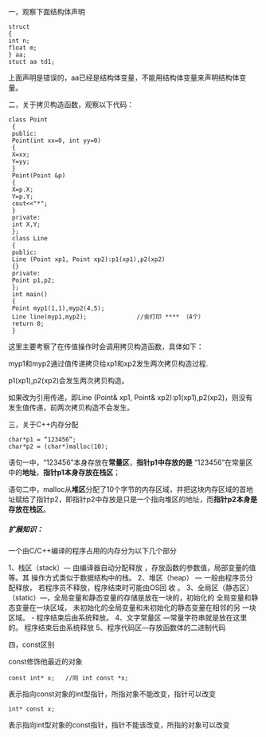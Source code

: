 一，观察下面结构体声明

```
struct
{
int n;
float m;
} aa;
stuct aa td1;
```

上面声明是错误的，aa已经是结构体变量，不能用结构体变量来声明结构体变量。

二，关于拷贝构造函数，观察以下代码：

```
class Point
 {
 public:
 Point(int xx=0, int yy=0)
 {
 X=xx;
 Y=yy;
 }
 Point(Point &p)
 {
 X=p.X;
 Y=p.Y;
 cout<<"*";
 }
 private:
 int X,Y;
 };
 class Line
 {
 public:
 Line (Point xp1, Point xp2):p1(xp1),p2(xp2)
 {}
 private:
 Point p1,p2;
 };
 int main()
 {
 Point myp1(1,1),myp2(4,5);
 Line line(myp1,myp2);              //会打印 **** （4个）
 return 0;
 }
```

这里主要考察了在传值操作时会调用拷贝构造函数，具体如下：

myp1和myp2通过值传递拷贝给xp1和xp2发生两次拷贝构造过程.

p1(xp1),p2(xp2)会发生两次拷贝构造。

如果改为引用传递，即Line (Point& xp1, Point& xp2):p1(xp1),p2(xp2)，则没有发生值传递，前两次拷贝构造不会发生。

三，关于C++内存分配

```
char*p1 = “123456”;
char*p2 = (char*)malloc(10);
```

语句一中，“123456”本身存放在**常量区**，**指针p1中存放的是** “123456”在常量区中的**地址**，**指针p1本身存放在栈区**；

语句二中，malloc从**堆区**分配了10个字节的内存区域，并把这块内存区域的首地址赋给了指针p2，即指针p2中存放是只是一个指向堆区的地址，而**指针p2本身是存放在栈区**。

##### 扩展知识：

一个由C/C++编译的程序占用的内存分为以下几个部分

1、栈区（stack）— 由编译器自动分配释放 ，存放函数的参数值，局部变量的值等。其
操作方式类似于数据结构中的栈。
2、堆区（heap） — 一般由程序员分配释放， 若程序员不释放，程序结束时可能由OS回
收 。
3、全局区（静态区）（static）—，全局变量和静态变量的存储是放在一块的，初始化的
全局变量和静态变量在一块区域， 未初始化的全局变量和未初始化的静态变量在相邻的另
一块区域。 - 程序结束后由系统释放。
4、文字常量区 —常量字符串就是放在这里的。 程序结束后由系统释放
5、程序代码区—存放函数体的二进制代码

四，const区别

const修饰他最近的对象

```
const int* x;   //同 int const *x;
```

表示指向const对象的int型指针，所指对象不能改变，指针可以改变

```
int* const x;
```

表示指向int型对象的const指针，指针不能该改变，所指的对象可以改变